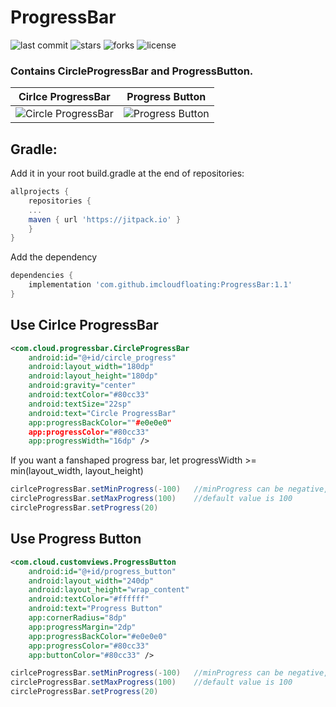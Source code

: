 # ProgressBar

![last commit](https://img.shields.io/github/last-commit/imcloudfloating/ProgressBar)
![stars](https://img.shields.io/github/stars/imcloudfloating/ProgressBar)
![forks](https://img.shields.io/github/forks/imcloudfloating/ProgressBar)
![license](https://img.shields.io/github/license/imcloudfloating/ProgressBar)

### Contains CircleProgressBar and ProgressButton.

Cirlce ProgressBar|Progress Button|
------------------|---------------|
![Circle ProgressBar](https://github.com/imcloudfloating/Images/blob/master/circle_progress_bar.gif?raw=true)|![Progress Button](https://github.com/imcloudfloating/Images/blob/master/progress_button.gif?raw=true)

## Gradle:
Add it in your root build.gradle at the end of repositories:
```gradle
allprojects {
    repositories {
	...
	maven { url 'https://jitpack.io' }
    }
}
```

Add the dependency

```gradle
dependencies {
    implementation 'com.github.imcloudfloating:ProgressBar:1.1'
}
```

## Use Cirlce ProgressBar

```xml
<com.cloud.progressbar.CircleProgressBar
    android:id="@+id/circle_progress"
    android:layout_width="180dp"
    android:layout_height="180dp"
    android:gravity="center"
    android:textColor="#80cc33"
    android:textSize="22sp"
    android:text="Circle ProgressBar"
    app:progressBackColor=""#e0e0e0"
    app:progressColor="#80cc33"
    app:progressWidth="16dp" />
```

If you want a fanshaped progress bar, let progressWidth >= min(layout_width, layout_height)

```java
cirlceProgressBar.setMinProgress(-100)   //minProgress can be negative, default is 0
circleProgressBar.setMaxProgress(100)    //default value is 100
circleProgressBar.setProgress(20)
```

## Use Progress Button

```xml
<com.cloud.customviews.ProgressButton
    android:id="@+id/progress_button"
    android:layout_width="240dp"
    android:layout_height="wrap_content"
    android:textColor="#ffffff"
    android:text="Progress Button"
    app:cornerRadius="8dp"
    app:progressMargin="2dp"
    app:progressBackColor="#e0e0e0"
    app:progressColor="#80cc33"
    app:buttonColor="#80cc33" />
```

```java
cirlceProgressBar.setMinProgress(-100)   //minProgress can be negative, default is 0
circleProgressBar.setMaxProgress(100)    //default value is 100
circleProgressBar.setProgress(20)
```

